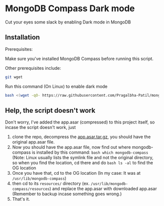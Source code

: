 # MongoDB Compass Dark mode

Cut your eyes some slack by enabling Dark mode in MongoDB

## Installation

Prerequisites:

Make sure you've installed MongoDB Compass before running this script.

Other prerequisites include:
```bash
git wget
```

Run this command (On Linux) to enable dark mode

```bash
bash <(wget -qO- https://raw.githubusercontent.com/Pragalbha-Patil/mongodb-compass-dark-mode/main/install.sh)
```

## Help, the script doesn't work
Don't worry, I've added the app.asar (compressed) to this project itself, so incase the script doesn't work, just 

1. clone the repo, decompress the [app.asar.tar.gz](https://github.com/Pragalbha-Patil/mongodb-compass-dark-mode/blob/main/app.asar.tar.gz), you should have the original app.asar file.
2. Now you should have the app.asar file, now find out where mongodb-compass is installed by this command: ```bash which mongodb-compass``` (Note: Linux usually lists the symlink file and not the original directory, so when you find the location, cd there and do ```bash ls -al``` to find the OG location
3. Once you have that, cd to the OG location (In my case: It was at ```/usr/lib/mongodb-compass```)
4. then cd to its ```resources/``` directory (ex. ```/usr/lib/mongodb-compass/resources```) and replace the app.asar with downloaded app.asar (Remember to backup incase something goes wrong.)
5. That's it.
